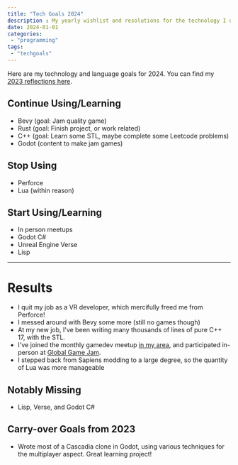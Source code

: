 ```yaml
---
title: "Tech Goals 2024"
description : My yearly wishlist and resolutions for the technology I use.
date: 2024-01-01
categories:
 - "programming"
tags:
 - "techgoals"
---
```


Here are my technology and language goals for 2024. You can find my [2023 reflections here](/blog/tech-goals-2023).

## Continue Using/Learning
 - Bevy (goal: Jam quality game)
 - Rust (goal: Finish project, or work related)
 - C++ (goal: Learn some STL, maybe complete some Leetcode problems)
 - Godot (content to make jam games)
   
## Stop Using
 - Perforce
 - Lua (within reason)
 
## Start Using/Learning
 - In person meetups 
 - Godot C#
 - Unreal Engine Verse 
 - Lisp

---

# Results

 - I quit my job as a VR developer, which mercifully freed me from Perforce!
 - I messed around with Bevy some more (still no games though)
 - At my new job, I've been writing many thousands of lines of pure C++ 17, with the STL.
 - I've joined the monthly gamedev meetup [in my area](https://www.games-bavaria.com/), and participated in-person at [Global Game Jam](https://sirlich.itch.io/funky-drive-through).
 - I stepped back from Sapiens modding to a large degree, so the quantity of Lua was more manageable

## Notably Missing
 - Lisp, Verse, and Godot C#

## Carry-over Goals from 2023
 - Wrote most of a Cascadia clone in Godot, using various techniques for the multiplayer aspect. Great learning project!